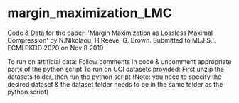 # margin_maximization_LMC
Code & Data for the paper:
'Margin Maximization as Lossless Maximal Compression'
by N.Nikolaou, H.Reeve, G. Brown.
Submitted to MLJ S.I. ECMLPKDD 2020 on Nov 8 2019

To run on artificial data:
Follow comments in code & uncomment appropriate parts of the python script
To run on UCI datasets provided:
First unzip the datasets folder, then run the python script (Note: you need to specify the desired dataset & the dataset folder needs to be in the same folder as the python script)
